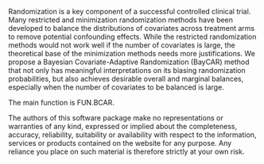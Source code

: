 Randomization is a key component of a successful controlled clinical trial. Many restricted and minimization randomization methods have been developed to balance the distributions of covariates across treatment arms to remove potential confounding effects. While the restricted randomization methods would not work well if the number of covariates is large, the theoretical base of the minimization methods needs more justifications. We propose a Bayesian Covariate-Adaptive Randomization (BayCAR) method that not only has meaningful interpretations on its biasing randomization probabilities, but also achieves desirable overall and marginal balances, especially when the number of covariates to be balanced is large.

The main function is FUN.BCAR.

The authors of this software package make no representations or warranties of any kind, expressed or implied about the completeness, accuracy, reliability, suitability or availability with respect to the information, services or products contained on the website for any purpose. Any reliance you place on such material is therefore strictly at your own risk.
